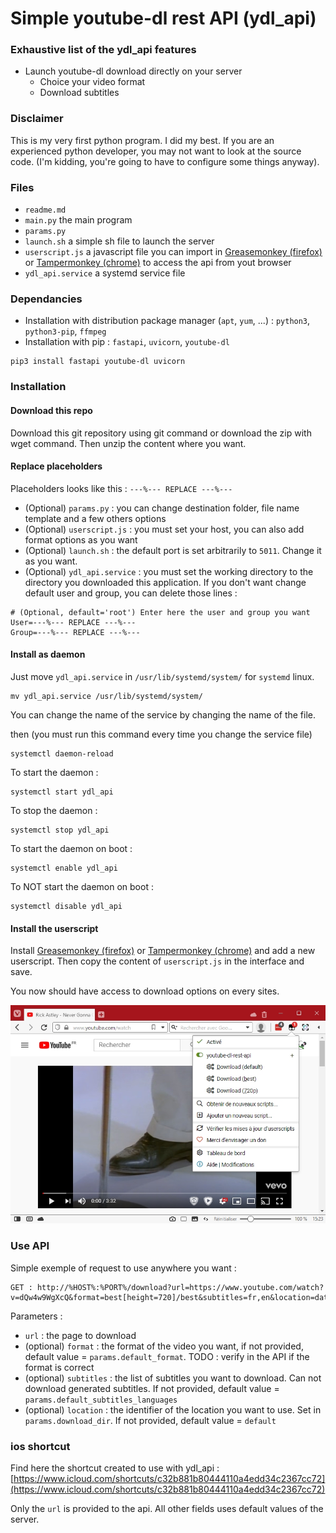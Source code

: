 # Simple youtube-dl rest API (ydl_api)

### Exhaustive list of the ydl_api features
- Launch youtube-dl download directly on your server
  - Choice your video format
  - Download subtitles
  
### Disclaimer
This is my very first python program. I did my best. If you are an experienced python developer, you may not want to look at the source code. (I'm kidding, you're going to have to configure some things anyway).

### Files
* `readme.md`
* `main.py` the main program
* `params.py`
* `launch.sh` a simple sh file to launch the server
* `userscript.js` a javascript file you can import in [Greasemonkey (firefox)](https://addons.mozilla.org/fr/firefox/addon/greasemonkey/) or [Tampermonkey (chrome)](https://chrome.google.com/webstore/detail/tampermonkey/dhdgffkkebhmkfjojejmpbldmpobfkfo?hl=fr) to access the api from yout browser
* `ydl_api.service` a systemd service file

### Dependancies
* Installation with distribution package manager (`apt`, `yum`, ...) : `python3`, `python3-pip`, `ffmpeg`
* Installation with pip : `fastapi`, `uvicorn`, `youtube-dl`

```
pip3 install fastapi youtube-dl uvicorn
``` 

### Installation
#### Download this repo
Download this git repository using git command or download the zip with wget command. Then unzip the content where you want.

#### Replace placeholders
Placeholders looks like this : `---%--- REPLACE ---%---`
* (Optional) `params.py` : you can change destination folder, file name template and a few others options
* (Optional) `userscript.js` : you must set your host, you can also add format options as you want
* (Optional) `launch.sh` : the default port is set arbitrarily to `5011`. Change it as you want.
* (Optional) `ydl_api.service` : you must set the working directory to the directory you downloaded this application. If you don't want change default user and group, you can delete those lines :

```
# (Optional, default='root') Enter here the user and group you want
User=---%--- REPLACE ---%---
Group=---%--- REPLACE ---%---
```

#### Install as daemon
Just move `ydl_api.service` in `/usr/lib/systemd/system/` for `systemd` linux.

```
mv ydl_api.service /usr/lib/systemd/system/
```

You can change the name of the service by changing the name of the file.

then (you must run this command every time you change the service file) 

```
systemctl daemon-reload
```

To start the daemon : 
```
systemctl start ydl_api
```

To stop the daemon : 
```
systemctl stop ydl_api
```

To start the daemon on boot : 
```
systemctl enable ydl_api
```

To NOT start the daemon on boot : 
```
systemctl disable ydl_api
```

#### Install the userscript
Install [Greasemonkey (firefox)](https://addons.mozilla.org/fr/firefox/addon/greasemonkey/) or [Tampermonkey (chrome)](https://chrome.google.com/webstore/detail/tampermonkey/dhdgffkkebhmkfjojejmpbldmpobfkfo?hl=fr) and add a new userscript. Then copy the content of `userscript.js` in the interface and save.

You now should have access to download options on every sites.

![result.jpg](result.jpg)

### Use API
Simple exemple of request to use anywhere you want :

```
GET : http://%HOST%:%PORT%/download?url=https://www.youtube.com/watch?v=dQw4w9WgXcQ&format=best[height=720]/best&subtitles=fr,en&location=date
```

Parameters :
* `url` : the page to download
* (optional) `format` : the format of the video you want, if not provided, default value = `params.default_format`. TODO : verify in the API if the format is correct
* (optional) `subtitles` : the list of subtitles you want to download. Can not download generated subtitles. If not provided, default value = `params.default_subtitles_languages`
* (optional) `location` : the identifier of the location you want to use. Set in `params.download_dir`. If not provided, default value = `default`

### ios shortcut
Find here the shortcut created to use with ydl_api : [https://www.icloud.com/shortcuts/c32b881b80444110a4edd34c2367cc72](https://www.icloud.com/shortcuts/c32b881b80444110a4edd34c2367cc72)

Only the `url` is provided to the api. All other fields uses default values of the server.
